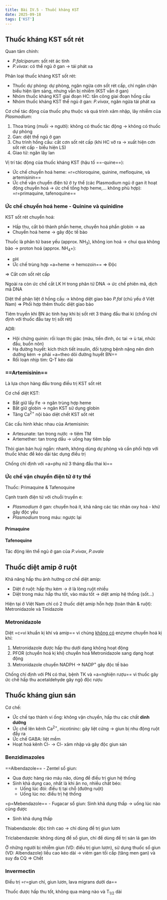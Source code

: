 ```yaml
---
title: Bài IV.5 - Thuốc kháng KST
date: 2025-09-18
tags: ['KST']
---
```


## Thuốc kháng KST sốt rét

Quan tâm chính:

- *P.falciparum*: sốt rét ác tính
- *P.vivax*: có thể ngủ ở gan -> tái phát xa


Phân loại thuốc kháng KST sốt rét:

- Thuốc dự phòng: dự phòng, ngăn ngừa cơn sốt rét cấp, chỉ ngăn chặn biểu hiện lâm sàng, nhưng vẫn bị nhiễm (KST vẫn ở gan)
- Nhóm thuốc kháng KST giai đoạn HC: tấn công giai đoạn hồng cầu
- Nhóm thuốc kháng KST thể ngủ ở gan: *P.vivax*, ngăn ngừa tái phát xa

Cơ chế tác động của thuốc phụ thuộc và quá trình xâm nhập, lây nhiễm của *Plasmodium*:

1. Thoa trùng (muỗi -> người): không có thuốc tác động -> không có thuốc dự phòng
2. Gan: diệt thể ngủ ở gan
3. Chu trình hồng cầu: cắt cơn sốt rét cấp (khi HC vỡ ra -> xuất hiện cơn sốt rét cấp - biểu hiện LS)
4. Giao tử: ngăn lây lan

Vị trí tác động của thuốc kháng KST (hậu tố ==-quine==):

- Ức chế chuyển hoá heme: =r=chloroquine, quinine, mefloquine, và artemisinin==
- Ức chế vận chuyển điện tử ở ty thể (các Plasmodium ngủ ở gan ít hoạt động chuyển hoá -> ức chế tổng hợp heme,... không phù hợp): =r=primaquine, tafenoquine==

### Ức chế chuyển hoá heme - Quinine và quinidine

KST sốt rét chuyển hoá:

- Hấp thu, cắt bỏ thành phần heme, chuyển hoá phần globin -> aa
- Chuyển hoá heme -> gây độc tế bào

Thuốc là phân tử base yếu (approx. NH<sub>3</sub>), không ion hoá -> chui qua không bào -> proton hoá (approx. NH<sub>4</sub>+):

- pH
- Ức chế trùng hợp =a=heme -> hemozoin== => Độc

=> Cắt cơn sốt rét cấp

Ngoài ra còn ức chế cắt LK H trong phân tử DNA -> ức chế phiên mã, dịch mã DNA

Diệt thể phân liệt ở hồng cầu -> không diệt giao bào *P.fal* (chủ yếu ở Việt Nam) => Phối hợp thêm thuốc diệt giao bào

Tiêm truyền khi BN ác tính hay khi bị sốt rét 3 tháng đầu thai kì (chống chỉ định với thuốc đầu tay trị sốt rét)

ADR:

- Hội chứng quinin: rối loạn thị giác (màu, tiền đình, óc tai -> ù tai, nhức đầu, buồn nôn)
- Hạ đường huyết: kích thích tiết insulin, đối tượng bệnh nặng nên dinh dưỡng kém -> phải =a=theo dõi đường huyết BN==
- Rối loạn nhịp tim: Q-T kéo dài

### ==Artemisinin==

Là lựa chọn hàng đầu trong điều trị KST sốt rét

Cơ chế diệt KST:

- Bắt giữ lấy Fe -> ngăn trùng hợp heme
- Bắt giữ globin -> ngăn KST sử dụng globin
- Tăng Ca<sup>2+</sup> nội bào diệt chết KST sốt rét

Các cấu hình khác nhau của Artemisinin:

- Artesunate: tan trong nước -> tiêm TM
- Artemether: tan trong dầu -> uống hay tiêm bắp

Thòi gian bán huỷ ngắn: nhanh, không dùng dự phòng và cần phối hợp với thuốc khác để kéo dài tác dụng điều trị

Chống chỉ định với =a=phụ nữ 3 tháng đầu thai kì==

### Ức chế vận chuyển điện tử ở ty thể

Thuốc: Primaquine & Tafenoquine

Cạnh tranh điện tử với chuỗi truyền e:

- *Plasmodium* ở gan: chuyển hoá ít, khả năng các tác nhân oxy hoá - khử gây độc yếu
- *Plasmodium* trong máu: ngược lại

#### Primaquine

#### Tafenoquine

Tác động lên thể ngủ ở gan của *P.vivax*, *P.ovale*

## Thuốc diệt amip ở ruột

Khả năng hấp thu ảnh hưởng cơ chế diệt amip:

- Diệt ở ruột: hấp thu kém -> ở là lòng ruột nhiều
- Diệt trong máu: hấp thu tốt, vào máu tốt -> diệt amip hệ thống (sốt...)

Hiện tại ở Việt Nam chỉ có 2 thuốc diệt amip hỗn hợp (toàn thân & ruột): Metronidazole và Tinidazole

### Metronidazole

Diệt =c=vi khuẩn kị khí và amip== vì chúng <u>không có</u> enzyme chuyển hoá kị khí:

1. Metronidazole được hấp thu dưới dạng không hoạt động
2. PFOR (chuyển hoá kị khí) chuyển hoá Metronidazole sang dạng hoạt động
3. Metronidazole chuyển NADPH -> NADP<sup>+</sup> gây độc tế bào

Chống chỉ định với PN có thai, bệnh TK và =a=nghiện rượu== vì thuốc gây ức chế hấp thu acetaldehyde gây ngộ độc rượu

## Thuốc kháng giun sán

Cơ chế:

- Ức chế tạo thành vi ống: không vận chuyển, hấp thu các chất **dinh dưỡng**
- Ức chế lên kênh Ca<sup>2+</sup>, nicotininc: gây liệt cứng -> giun bị nhu động ruột đẩy ra
- Ức chế GABA: liệt mềm
- Hoạt hoá kênh Cl- -> Cl- xâm nhập và gây độc giun sán

### Benzidimazoles

==Albendazole== - Zentel sổ giun:

- Qua được hàng rào máu não, dùng để điều trị giun hệ thống
- Sinh khả dụng cao, nhất là khi ăn no, nhiều chất béo:
    - Uống lúc đói: điều tị tại chỗ (đường ruột)
    - Uống lúc no: điều trị hệ thống

=p=Mebendazole== - Fugacar sổ giun: Sinh khả dụng thấp -> uống lúc nào cũng được

- Sinh khả dụng thấp

Thiabendazole: độc tính cao -> chỉ dùng để trị giun lươn

Triclabendazole: không dùng để sổ giun, chỉ để dùng để trị sán lá gan lớn

Ở những người bị nhiễm giun (VD: điều trị giun lươn), sử dụng thuốc sổ giun (VD: Albendazole) liều cao kéo dài -> viêm gan tối cấp (tăng men gan) và suy đa CQ => Chết

### Invermectin

Điều trị =r=giun chỉ, giun lươn, lava migrans dưới da==

Thuốc được hấp thu tốt, không qua màng nào và T<sub>1/2</sub> dài
